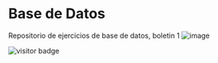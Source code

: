# Base de Datos
Repositorio de ejercicios de base de datos, boletin 1
![image](https://user-images.githubusercontent.com/49988347/200632973-0a0c365f-f44f-4d17-abd7-7168934aae08.png)

![visitor badge](https://visitor-badge.glitch.me/badge?page_id=migreydev.visitor-badge)
